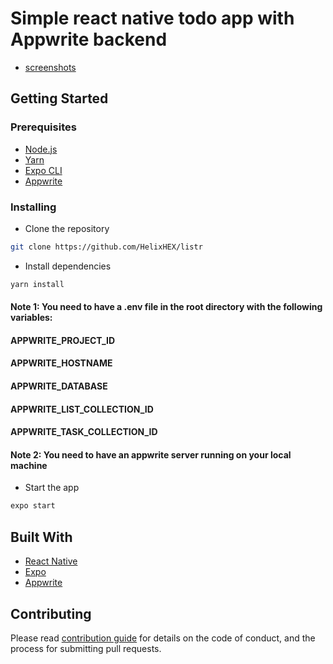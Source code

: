 # Simple react native todo app with Appwrite backend

- [screenshots](screenshots/screenshots.md)

## Getting Started

### Prerequisites

- [Node.js](https://nodejs.org/en/download/)
- [Yarn](https://classic.yarnpkg.com/en/docs/install/#mac-stable)
- [Expo CLI](https://docs.expo.io/get-started/installation/)
- [Appwrite](https://appwrite.io/docs/installation)

### Installing

- Clone the repository

```bash
git clone https://github.com/HelixHEX/listr
```

- Install dependencies

```bash
yarn install
```

#### Note 1: You need to have a .env file in the root directory with the following variables:
#### APPWRITE_PROJECT_ID
#### APPWRITE_HOSTNAME
#### APPWRITE_DATABASE
#### APPWRITE_LIST_COLLECTION_ID
#### APPWRITE_TASK_COLLECTION_ID

#### Note 2: You need to have an appwrite server running on your local machine

- Start the app

```bash
expo start
```

## Built With

- [React Native](https://reactnative.dev/)
- [Expo](https://expo.io/)
- [Appwrite](https://appwrite.io/)

## Contributing

Please read [contribution guide](CONTRIBUTING.md) for details on the code of conduct, and the process for submitting pull requests.
